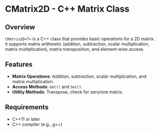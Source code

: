 # CMatrix2D - C++ Matrix Class

## Overview

`CMatrix2D<T>` is a C++ class that provides basic operations for a 2D matrix. It supports matrix arithmetic (addition, subtraction, scalar multiplication, matrix multiplication), matrix transposition, and element-wise access.

## Features
- **Matrix Operations**: Addition, subtraction, scalar multiplication, and matrix multiplication.
- **Access Methods**: `Get()` and `Set()`.
- **Utility Methods**: Transpose, check for zero/one matrix.

## Requirements
- C++11 or later
- C++ compiler (e.g., g++)

